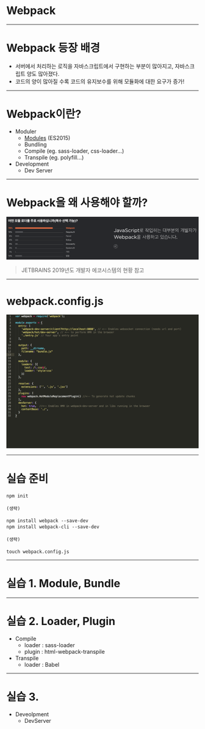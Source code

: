 # Webpack 

---

# Webpack 등장 배경
 - 서버에서 처리하는 로직을 자바스크립트에서 구현하는 부분이 많아지고, 자바스크립트 양도 많아졌다. 
 - 코드의 양이 많아질 수록 코드의 유지보수를 위해 모듈화에 대한 요구가 증가!

---

# Webpack이란?
 - Moduler
 	+ [Modules](https://babeljs.io/docs/en/learn/) (ES2015)
 	+ Bundling
    + Compile (eg. sass-loader, css-loader...)
    + Transpile (eg. polyfill...)
 - Development
    + Dev Server 
    
---

# Webpack을 왜 사용해야 할까?
![Webpack_1](webpack_1.png)
> JETBRAINS 2019년도 개발자 에코시스템의 현황 참고

---

# webpack.config.js
 ![webpack_3](webpack_3.png)

---

# 실습 준비
```
npm init

(생략)

npm install webpack --save-dev
npm install webpack-cli --save-dev

(생략)

touch webpack.config.js

```

---

# 실습 1. Module, Bundle

---

# 실습 2. Loader, Plugin
 - Compile 
  	+ loader : sass-loader
  	+ plugin : html-webpack-transpile
 - Transpile 
    + loader : Babel

---

# 실습 3. 
 - Deveolpment 
 	+ DevServer 


